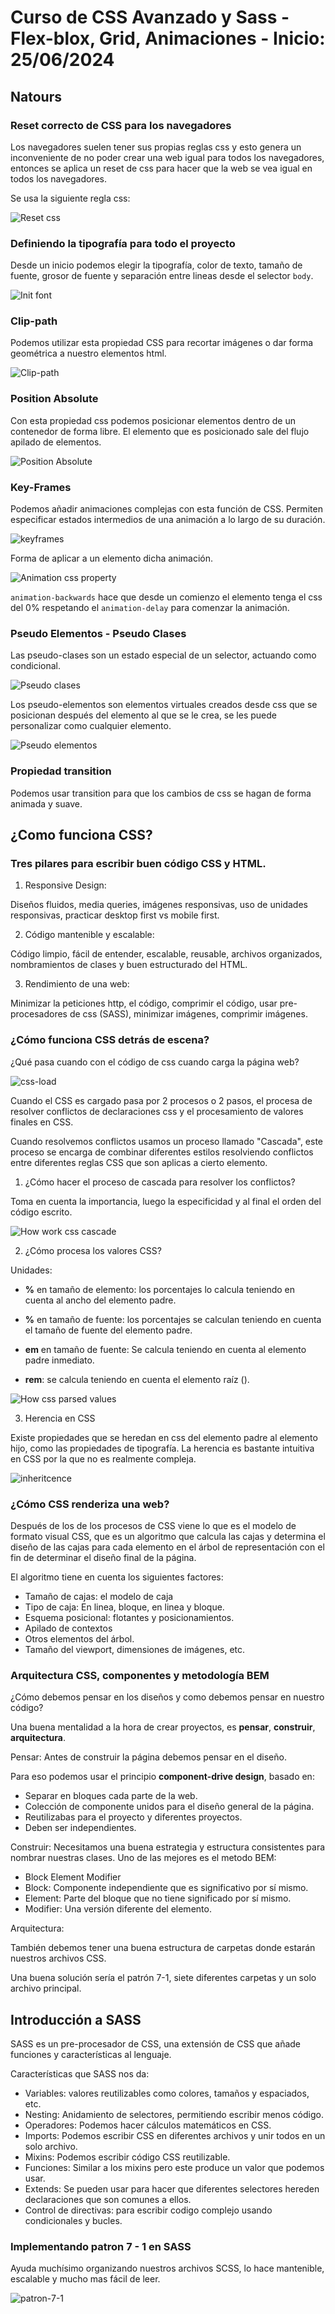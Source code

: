 # Curso de CSS Avanzado y Sass - Flex-blox, Grid, Animaciones - Inicio: 25/06/2024

## Natours

### Reset correcto de CSS para los navegadores

Los navegadores suelen tener sus propias reglas css y esto genera un inconveniente de no poder crear una web igual para todos los navegadores, entonces se aplica un reset de css para hacer que la web se vea igual en todos los navegadores.

Se usa la siguiente regla css:

![Reset css](/imgs_readme/reset-css.png)

### Definiendo la tipografía para todo el proyecto

Desde un inicio podemos elegir la tipografía, color de texto, tamaño de fuente, grosor de fuente y separación entre lineas desde el selector `body`.

![Init font](./imgs_readme/init-font.png)

### Clip-path

Podemos utilizar esta propiedad CSS para recortar imágenes o dar forma geométrica a nuestro elementos html.

![Clip-path](imgs_readme/clip-path.png)

### Position Absolute

Con esta propiedad css podemos posicionar elementos dentro de un contenedor de forma libre. El elemento que es posicionado sale del flujo apilado de elementos.

![Position Absolute](imgs_readme/position-absolute.png)

### Key-Frames

Podemos añadir animaciones complejas con esta función de CSS. Permiten especificar estados intermedios de una animación a lo largo de su duración.

![keyframes](imgs_readme/keyframes.png)

Forma de aplicar a un elemento dicha animación.

![Animation css property](imgs_readme/animation.png)

`animation-backwards` hace que desde un comienzo el elemento tenga el css del 0% respetando el `animation-delay` para comenzar la animación.

### Pseudo Elementos - Pseudo Clases

Las pseudo-clases son un estado especial de un selector, actuando como condicional.

![Pseudo clases](imgs_readme/pseudo-clases.png)

Los pseudo-elementos son elementos virtuales creados desde css que se posicionan después del elemento al que se le crea, se les puede personalizar como cualquier elemento.

![Pseudo elementos](imgs_readme/pseudo-elementos.png)

### Propiedad transition

Podemos usar transition para que los cambios de css se hagan de forma animada y suave.

## ¿Como funciona CSS?

### Tres pilares para escribir buen código CSS y HTML.

1. Responsive Design:

Diseños fluidos, media queries, imágenes responsivas, uso de unidades responsivas, practicar desktop first vs mobile first.

2. Código mantenible y escalable:

Código limpio, fácil de entender, escalable, reusable, archivos organizados, nombramientos de clases y buen estructurado del HTML.

3. Rendimiento de una web:

Minimizar la peticiones http, el código, comprimir el código, usar pre-procesadores de css (SASS), minimizar imágenes, comprimir imágenes.

### ¿Cómo funciona CSS detrás de escena?

¿Qué pasa cuando con el código de css cuando carga la página web?

![css-load](imgs_readme/css-load.png)

Cuando el CSS es cargado pasa por 2 procesos o 2 pasos, el procesa de resolver conflictos de declaraciones css y el procesamiento de valores finales en CSS.

Cuando resolvemos conflictos usamos un proceso llamado "Cascada", este proceso se encarga de combinar diferentes estilos resolviendo conflictos entre diferentes reglas CSS que son aplicas a cierto elemento.

1. ¿Cómo hacer el proceso de cascada para resolver los conflictos?

Toma en cuenta la importancia, luego la especificidad y al final el orden del código escrito.

![How work css cascade](imgs_readme/cascade-work.png)

2. ¿Cómo procesa los valores CSS?

Unidades:

- <strong>%</strong> en tamaño de elemento: los porcentajes lo calcula teniendo en cuenta al ancho del elemento padre.
- <strong>%</strong> en tamaño de fuente: los porcentajes se calculan teniendo en cuenta el tamaño de fuente del elemento padre.
- <strong>em</strong> en tamaño de fuente: Se calcula teniendo en cuenta al elemento padre inmediato.

- <strong>rem</strong>: se calcula teniendo en cuenta el elemento raíz (<hml>).

![How css parsed values](imgs_readme/css-parsed-values.png)

3. Herencia en CSS

Existe propiedades que se heredan en css del elemento padre al elemento hijo, como las propiedades de tipografía. La herencia es bastante intuitiva en CSS por la que no es realmente compleja.

![inheritcence](imgs_readme/herencia.png)

### ¿Cómo CSS renderiza una web?

Después de los de los procesos de CSS viene lo que es el modelo de formato visual CSS, que es un algoritmo que calcula las cajas y determina el diseño de las cajas para cada elemento en el árbol de representación con el fin de determinar el diseño final de la página.

El algoritmo tiene en cuenta los siguientes factores:

- Tamaño de cajas: el modelo de caja
- Tipo de caja: En linea, bloque, en linea y bloque.
- Esquema posicional: flotantes y posicionamientos.
- Apilado de contextos
- Otros elementos del árbol.
- Tamaño del viewport, dimensiones de imágenes, etc.

### Arquitectura CSS, componentes y metodología BEM

¿Cómo debemos pensar en los diseños y como debemos pensar en nuestro código?

Una buena mentalidad a la hora de crear proyectos, es <strong>pensar</strong>, <strong>construir</strong>, <strong>arquitectura</strong>.

Pensar: Antes de construir la página debemos pensar en el diseño.

Para eso podemos usar el principio <strong>component-drive design</strong>, basado en:

- Separar en bloques cada parte de la web.
- Colección de componente unidos para el diseño general de la página.
- Reutilizabas para el proyecto y diferentes proyectos.
- Deben ser independientes.

Construir: Necesitamos una buena estrategia y estructura consistentes para nombrar nuestras clases. Uno de las mejores es el metodo BEM:

- Block Element Modifier
- Block: Componente independiente que es significativo por sí mismo.
- Element: Parte del bloque que no tiene significado por sí mismo.
- Modifier: Una versión diferente del elemento.

Arquitectura:

También debemos tener una buena estructura de carpetas donde estarán nuestros archivos CSS.

Una buena solución sería el patrón 7-1, siete diferentes carpetas y un solo archivo principal.

## Introducción a SASS

SASS es un pre-procesador de CSS, una extensión de CSS que añade funciones y características al lenguaje.

Características que SASS nos da:

- Variables: valores reutilizables como colores, tamaños y espaciados, etc.
- Nesting: Anidamiento de selectores, permitiendo escribir menos código.
- Operadores: Podemos hacer cálculos matemáticos en CSS.
- Imports: Podemos escribir CSS en diferentes archivos y unir todos en un solo archivo.
- Mixins: Podemos escribir código CSS reutilizable.
- Funciones: Similar a los mixins pero este produce un valor que podemos usar.
- Extends: Se pueden usar para hacer que diferentes selectores hereden declaraciones que son comunes a ellos.
- Control de directivas: para escribir codigo complejo usando condicionales y bucles.

### Implementando patron 7 - 1 en SASS

Ayuda muchísimo organizando nuestros archivos SCSS, lo hace mantenible, escalable y mucho mas fácil de leer.

![patron-7-1](imgs_readme/patron7-1.png)
